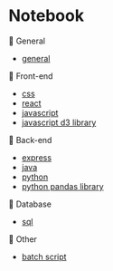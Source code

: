 # Notebook
:cherries: General

- [general](general.md)

:honey_pot: Front-end
- [css](css.md)
- [react](react.md)
- [javascript](javascript.md)
- [javascript d3 library](javascript-d3.md)

:melon: Back-end
- [express](express.md)
- [java](https://github.com/Chloeiii/Leetcode/blob/master/README.md)
- [python](python.md)
- [python pandas library](python-pandas.md)

:lemon: Database
- [sql](sql.md)

:pear: Other
- [batch script](batch-script.md)




